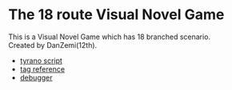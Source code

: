 # The 18 route Visual Novel Game

This is a Visual Novel Game which has 18 branched scenario.  
Created by DanZemi(12th).  

- [tyrano script](https://tyrano.jp/)
- [tag reference](https://tyrano.jp/tag/)
- [debugger](https://tyrano.jp/dl/rider)
